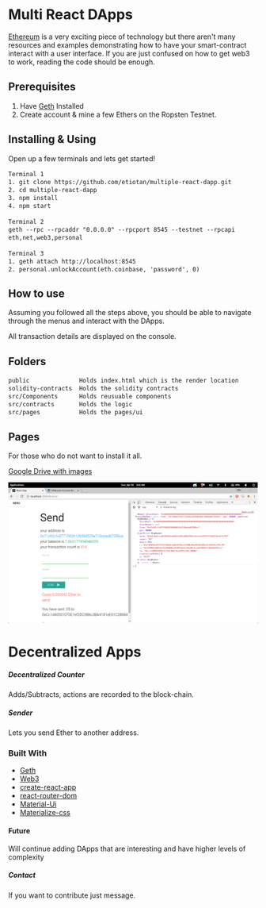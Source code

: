 # Multi React DApps

[Ethereum](https://github.com/ethereum/) is a very exciting piece of technology but there aren't many resources and examples demonstrating how to have your smart-contract interact with a user interface. If you are just confused on how to get web3 to work, reading the code should be enough.

## Prerequisites

1. Have [Geth](https://ethereum.github.io/go-ethereum/downloads/) Installed
2. Create account & mine a few Ethers on the Ropsten Testnet.

## Installing & Using

Open up a few terminals and lets get started!

    Terminal 1
    1. git clone https://github.com/etiotan/multiple-react-dapp.git
    2. cd multiple-react-dapp
    3. npm install
    4. npm start

    Terminal 2
    geth --rpc --rpcaddr "0.0.0.0" --rpcport 8545 --testnet --rpcapi eth,net,web3,personal

    Terminal 3
    1. geth attach http://localhost:8545
    2. personal.unlockAccount(eth.coinbase, 'password', 0)


## How to use

Assuming you followed all the steps above, you should be able to navigate through the menus and interact with the DApps.

All transaction details are displayed on the console.

## Folders

    public              Holds index.html which is the render location
    solidity-contracts  Holds the solidity contracts
    src/Components      Holds reusuable components
    src/contracts       Holds the logic
    src/pages           Holds the pages/ui

## Pages

For those who do not want to install it all.

[Google Drive with images](https://goo.gl/photos/UFjoKXzn7KTwiwem9)

![Send After](./pageImages/image4.png 'Send After')


# Decentralized Apps

##### Decentralized Counter

Adds/Subtracts, actions are recorded to the block-chain.

##### Sender

Lets you send Ether to another address.

### Built With

- [Geth](https://github.com/ethereum/go-ethereum/wiki/geth)
- [Web3](https://github.com/ethereum/wiki/wiki/JavaScript-API)
- [create-react-app](https://github.com/facebookincubator/create-react-app)
- [react-router-dom](https://www.npmjs.com/package/react-router-dom)
- [Material-Ui](http://www.material-ui.com/)
- [Materialize-css](http://materializecss.com/)

#### Future

Will continue adding DApps that are interesting and have higher levels of complexity

##### Contact

If you want to contribute just message.
